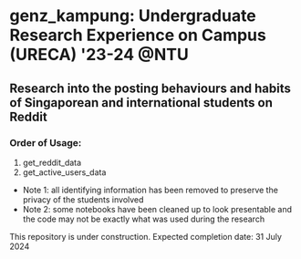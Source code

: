 # genz_kampung: Undergraduate Research Experience on Campus (URECA) '23-24 @NTU
## Research into the posting behaviours and habits of Singaporean and international students on Reddit
### Order of Usage:
1. get_reddit_data 
2. get_active_users_data
   
- Note 1: all identifying information has been removed to preserve the privacy of the students involved
- Note 2: some notebooks have been cleaned up to look presentable and the code may not be exactly what was used during the research 

This repository is under construction. Expected completion date: 31 July 2024
